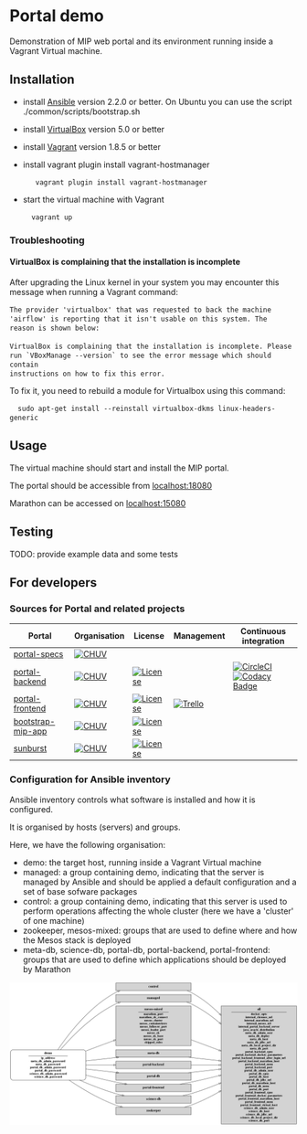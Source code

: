 # Portal demo

Demonstration of MIP web portal and its environment running inside a Vagrant Virtual machine.

## Installation

* install [Ansible](https://www.ansible.com/) version 2.2.0 or better. On Ubuntu you can use the script ./common/scripts/bootstrap.sh
* install [VirtualBox](https://www.virtualbox.org/) version 5.0 or better
* install [Vagrant](https://www.vagrantup.com/) version 1.8.5 or better
* install vagrant plugin install vagrant-hostmanager

  ```
     vagrant plugin install vagrant-hostmanager
  ```
* start the virtual machine with Vagrant

  ```
    vagrant up
  ```

### Troubleshooting

#### VirtualBox is complaining that the installation is incomplete

After upgrading the Linux kernel in your system you may encounter this message when running a Vagrant command:

```
The provider 'virtualbox' that was requested to back the machine
'airflow' is reporting that it isn't usable on this system. The
reason is shown below:

VirtualBox is complaining that the installation is incomplete. Please
run `VBoxManage --version` to see the error message which should contain
instructions on how to fix this error.
```

To fix it, you need to rebuild a module for Virtualbox using this command:

```
  sudo apt-get install --reinstall virtualbox-dkms linux-headers-generic
```

## Usage

The virtual machine should start and install the MIP portal.

The portal should be accessible from [localhost:18080](http://localhost:18080)

Marathon can be accessed on [localhost:15080](http://localhost:15080)

## Testing

TODO: provide example data and some tests

## For developers

### Sources for Portal and related projects

| Portal | Organisation | License | Management | Continuous integration |
|--------|--------------|---------|------------|------------------------|
| [portal-specs](https://github.com/HBPSP8Repo/portal-specs) | [![CHUV](https://img.shields.io/badge/CHUV-LREN-AF4C64.svg)](https://www.unil.ch/lren/en/home.html) |   |   |   |
| [portal-backend](https://github.com/HBPSP8Repo/portal-backend) | [![CHUV](https://img.shields.io/badge/CHUV-LREN-AF4C64.svg)](https://www.unil.ch/lren/en/home.html) | [![License](https://img.shields.io/badge/license-AGPL--3.0-blue.svg)](https://www.gnu.org/licenses/agpl-3.0.html) |   | [![CircleCI](https://circleci.com/gh/LREN-CHUV/portal-backend/tree/master.svg?style=svg)](https://circleci.com/gh/LREN-CHUV/portal-backend/tree/master) <br/> [![Codacy Badge](https://api.codacy.com/project/badge/Grade/087c83d0601a46c7a4dd91f2e5935a5a)](https://www.codacy.com/app/mirco-nasuti/portal-backend?utm_source=github.com&amp;utm_medium=referral&amp;utm_content=LREN-CHUV/portal-backend&amp;utm_campaign=Badge_Grade) |
| [portal-frontend](https://github.com/HBPSP8Repo/portal-frontend) | [![CHUV](https://img.shields.io/badge/CHUV-LREN-AF4C64.svg)](https://www.unil.ch/lren/en/home.html) | [![License](https://img.shields.io/badge/license-AGPL--3.0-blue.svg)](https://www.gnu.org/licenses/agpl-3.0.html) | [![Trello](https://img.shields.io/badge/trello-web--frontend-blue.svg)](https://trello.com/b/lr3NS4W6/dev-web-front-end) |   |
| [bootstrap-mip-app](https://github.com/HBPSP8Repo/bootstrap-mip-app) | [![CHUV](https://img.shields.io/badge/CHUV-LREN-AF4C64.svg)](https://www.unil.ch/lren/en/home.html) | [![License](https://img.shields.io/badge/license-MIT-blue.svg)](https://github.com/LREN-CHUV/bootstrap-mip-app/blob/master/LICENSE) |   |   |
| [sunburst](https://github.com/HBPSP8Repo/sunburst) | [![CHUV](https://img.shields.io/badge/CHUV-LREN-AF4C64.svg)](https://www.unil.ch/lren/en/home.html) | [![License](https://img.shields.io/badge/license-GPL--3.0-blue.svg)](https://github.com/HBPSP8Repo/sunburst/blob/master/LICENSE) |   |   |

### Configuration for Ansible inventory

Ansible inventory controls what software is installed and how it is configured.

It is organised by hosts (servers) and groups.

Here, we have the following organisation:

* demo: the target host, running inside a Vagrant Virtual machine
* managed: a group containing demo, indicating that the server is managed by Ansible and should be applied a default configuration and a set of base sofware packages
* control: a group containing demo, indicating that this server is used to perform operations affecting the whole cluster (here we have a 'cluster' of one machine)
* zookeeper, mesos-mixed: groups that are used to define where and how the Mesos stack is deployed
* meta-db, science-db, portal-db, portal-backend, portal-frontend: groups that are used to define which applications should be deployed by Marathon

[![Inventory configuration](inventory-config.png)]()
